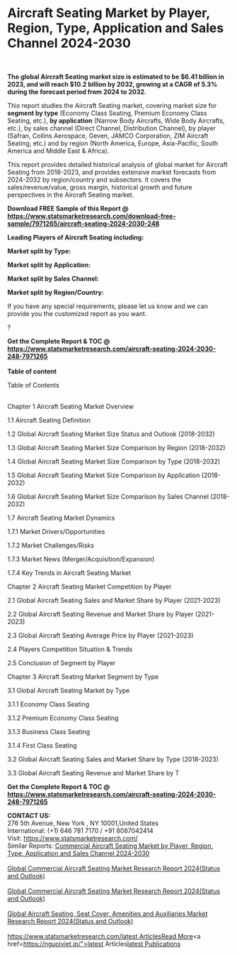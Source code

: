 <h1>Aircraft Seating Market by Player, Region, Type, Application and Sales Channel 2024-2030</h1><br/><p><strong>The global Aircraft Seating market size is estimated to be $6.41 billion in 2023, and will reach $10.2 billion by 2032, growing at a <strong>CAGR</strong> of 5.3% during the forecast period from 2024 to 2032.</strong></p><p>This report studies the Aircraft Seating market, covering market size for <strong>segment by type</strong> (Economy Class Seating, Premium Economy Class Seating, etc.), <strong>by application</strong> (Narrow Body Aircrafts, Wide Body Aircrafts, etc.), by sales channel (Direct Channel, Distribution Channel), by player (Safran, Collins Aerospace, Geven, JAMCO Corporation, ZIM Aircraft Seating, etc.) and by region (North America, Europe, Asia-Pacific, South America and Middle East & Africa).</p><p>This report provides detailed historical analysis of global market for Aircraft Seating from 2018-2023, and provides extensive market forecasts from 2024-2032 by region/country and subsectors. It covers the sales/revenue/value, gross margin, historical growth and future perspectives in the Aircraft Seating market.</p><p><strong>Download FREE Sample of this Report @ <a href="https://www.statsmarketresearch.com/download-free-sample/7971265/aircraft-seating-2024-2030-248">https://www.statsmarketresearch.com/download-free-sample/7971265/aircraft-seating-2024-2030-248</a></strong></p><p><strong>Leading Players of Aircraft Seating including:</strong></p><p><strong>Market split by Type:</strong></p><p><strong>Market split <strong>by Application</strong>:</strong></p><p><strong>Market split by Sales Channel:</strong></p><p><strong>Market split by Region/Country:</strong></p><p>If you have any special requirements, please let us know and we can provide you the customized report as you want.</p><p>? </p><div><b>Get the Complete Report & TOC @ <a href="https://www.statsmarketresearch.com/aircraft-seating-2024-2030-248-7971265">https://www.statsmarketresearch.com/aircraft-seating-2024-2030-248-7971265</a></b></div><br><b>Table of content</b><p>Table of Contents<br />
 
 <br />
 
 Chapter 1 Aircraft Seating Market Overview<br />
 
  1.1 Aircraft Seating Definition<br />
 
  1.2 Global Aircraft Seating Market Size Status and Outlook (2018-2032)<br />
 
  1.3 Global Aircraft Seating Market Size Comparison by Region (2018-2032)<br />
 
  1.4 Global Aircraft Seating Market Size Comparison by Type (2018-2032)<br />
 
  1.5 Global Aircraft Seating Market Size Comparison by Application (2018-2032)<br />
 
  1.6 Global Aircraft Seating Market Size Comparison by Sales Channel (2018-2032)<br />
 
  1.7 Aircraft Seating Market Dynamics<br />
 
  1.7.1 Market Drivers/Opportunities<br />
 
  1.7.2 Market Challenges/Risks<br />
 
  1.7.3 Market News (Merger/Acquisition/Expansion)<br />
 
  1.7.4 Key Trends in Aircraft Seating Market<br />
 
 Chapter 2 Aircraft Seating Market Competition by Player<br />
 
  2.1 Global Aircraft Seating Sales and Market Share by Player (2021-2023)<br />
 
  2.2 Global Aircraft Seating Revenue and Market Share by Player (2021-2023)<br />
 
  2.3 Global Aircraft Seating Average Price by Player (2021-2023)<br />
 
  2.4 Players Competition Situation & Trends<br />
 
  2.5 Conclusion of Segment by Player<br />
 
 Chapter 3 Aircraft Seating Market Segment by Type<br />
 
  3.1 Global Aircraft Seating Market by Type<br />
 
  3.1.1 Economy Class Seating<br />
 
  3.1.2 Premium Economy Class Seating<br />
 
  3.1.3 Business Class Seating<br />
 
  3.1.4 First Class Seating<br />
 
  3.2 Global Aircraft Seating Sales and Market Share by Type (2018-2023)<br />
 
  3.3 Global Aircraft Seating Revenue and Market Share by T<br><div><b>Get the Complete Report & TOC @ <a href="https://www.statsmarketresearch.com/aircraft-seating-2024-2030-248-7971265">https://www.statsmarketresearch.com/aircraft-seating-2024-2030-248-7971265</a></b></div></p> <b>CONTACT US:</b><br>276 5th Avenue, New York , NY 10001,United States<br>International: (+1) 646 781 7170 / +91 8087042414<br>Visit: <a href="https://www.statsmarketresearch.com/">https://www.statsmarketresearch.com/</a><br>Similar Reports: <a href="https://www.statsmarketresearch.com/aircraft-seating-2024-2030-248-7971265">Commercial Aircraft Seating Market by Player, Region, Type, Application and Sales Channel 2024-2030</a><br/><br/><a href="https://www.statsmarketresearch.com/aircraft-seating-2024-2030-248-7971265">Global Commercial Aircraft Seating Market Research Report 2024(Status and Outlook)</a><br/><br/><a href="https://www.statsmarketresearch.com/aircraft-seating-2024-2030-248-7971265">Global Commercial Aircraft Seating Market Research Report 2024(Status and Outlook)</a><br/><br/><a href="https://www.statsmarketresearch.com/aircraft-seating-2024-2030-248-7971265">Global Aircraft Seating, Seat Cover, Amenities and Auxiliaries Market Research Report 2024(Status and Outlook)</a><br/><br/><a href="https://gyeongbokgung.com">https://www.statsmarketresearch.com/</a><a href="https://hallyeomaritime.com">latest Articles</a><a href="https://jingwansa.com">Read More</a><a href=https://nguoiviet.jp/">latest Articles</a><a href="https://www.intelmarketresearch.com/">latest Publications</a>